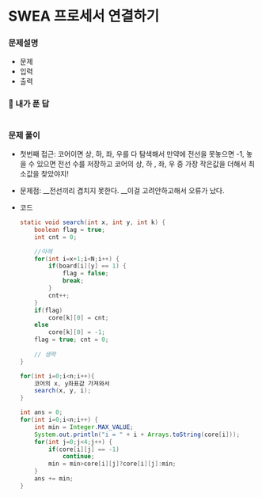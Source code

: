 # SWEA 프로세서 연결하기

### 문제설명

- 문제
- 입력
- 출력



### :full_moon_with_face: 내가 푼 답

```java

```



### 문제 풀이

- 첫번째 접근: 코어이면 상, 하, 좌, 우를 다 탐색해서 만약에 전선을 못놓으면 -1, 놓을 수 있으면 전선 수를 저장하고 코어의 상, 하 , 좌, 우 중 가장 작은값을 더해서 최소값을 찾았야지! 

- 문제점: __전선끼리 겹치지 못한다. __이걸 고려안하고해서 오류가 났다.

- 코드

  ```java
  static void search(int x, int y, int k) {
      boolean flag = true;
      int cnt = 0;
  
      //아래
      for(int i=x+1;i<N;i++) {
          if(board[i][y] == 1) {
              flag = false;
              break;
          }
          cnt++;
      }
      if(flag)
          core[k][0] = cnt;
      else
          core[k][0] = -1;
      flag = true; cnt = 0;
      
      // 생략
  }
  
  for(int i=0;i<n;i++){
      코어의 x, y좌표값 가져와서
      search(x, y, i);
  }
  
  int ans = 0;
  for(int i=0;i<n;i++) {
      int min = Integer.MAX_VALUE;
      System.out.println("i = " + i + Arrays.toString(core[i]));
      for(int j=0;j<4;j++) {
          if(core[i][j] == -1)
              continue;
          min = min>core[i][j]?core[i][j]:min;
      }
      ans += min;
  }
  ```

  